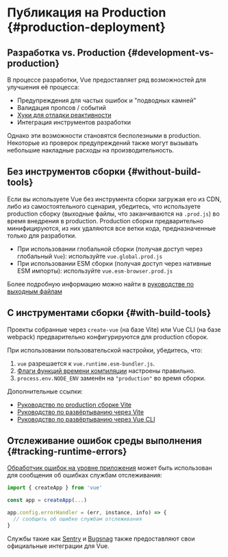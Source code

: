 # Публикация на Production {#production-deployment}

## Разработка vs. Production {#development-vs-production}

В процессе разработки, Vue предоставляет ряд возможностей для улучшения её процесса:

- Предупреждения для частых ошибок и "подводных камней"
- Валидация пропсов / событий
- [Хуки для отладки реактивности](/guide/extras/reactivity-in-depth.html#reactivity-debugging)
- Интеграция инструментов разработки

Однако эти возможности становятся бесполезными в production. Некоторые из проверок предупреждений также могут вызывать небольшие накладные расходы на производительность.

## Без инструментов сборки {#without-build-tools}

Если вы используете Vue без инструмента сборки загружая его из CDN, либо из самостоятельного сценария, убедитесь, что используете production сборку (выходные файлы, что заканчиваются на `.prod.js`) во время внедрения в production. Production сборки предварительно минифицируются, из них удаляются все ветки кода, предназначенные только для разработки.

- При использовании глобальной сборки (получая доступ через глобальный `Vue`): используйте `vue.global.prod.js`
- При использовании ESM сборки (получая доступ через нативные ESM импорты): используйте `vue.esm-browser.prod.js` 

Более подробную информацию можно найти в [руководстве по выходным файлам](https://github.com/vuejs/core/tree/main/packages/vue#which-dist-file-to-use) 

## С инструментами сборки {#with-build-tools}

Проекты собранные через `create-vue` (на базе Vite) или Vue CLI (на базе webpack) предварительно конфигурируются для production сборок. 

При использовании пользовательской настройки, убедитесь, что:

1. `vue` разрешается к `vue.runtime.esm-bundler.js`.
2. [Флаги функций времени компиляции](https://github.com/vuejs/core/tree/main/packages/vue#bundler-build-feature-flags) настроены правильно.
3. <code>process.env<wbr>.NODE_ENV</code> заменён на `"production"` во время сборки.

Дополнительные ссылки:

- [Руководство по production сборке Vite](https://vitejs.dev/guide/build.html)
- [Руководство по развёртыванию через Vite](https://vitejs.dev/guide/static-deploy.html)
- [Руководство по развёртыванию через Vue CLI](https://cli.vuejs.org/guide/deployment.html)

## Отслеживание ошибок среды выполнения {#tracking-runtime-errors}

[Обработчик ошибок на уровне приложения](/api/application.html#app-config-errorhandler) может быть использован для сообщения об ошибках службам отслеживания:

```js
import { createApp } from 'vue'

const app = createApp(...)

app.config.errorHandler = (err, instance, info) => {
  // сообщить об ошибке службам отслеживания
}
```

Службы такие как [Sentry](https://docs.sentry.io/platforms/javascript/guides/vue/) и [Bugsnag](https://docs.bugsnag.com/platforms/javascript/vue/) также предоставляют свои официальные интеграции для Vue.
